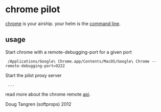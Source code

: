 # chrome pilot

[chrome][chrome] is your airship. your helm is the [command line][conscript].

## usage

Start chrome with a remote-debugging-port for a given port

     /Applications/Google\ Chrome.app/Contents/MacOS/Google\ Chrome --remote-debugging-port=9222
     
Start the pilot proxy server

     ...
     
read more about the chrome remote [api][api].
     
Doug Tangren (softprops) 2012

[chrome]: https://www.google.com/intl/en/chrome/browser/
[conscript]: https://github.com/n8han/conscript
[api]:  https://developers.google.com/chrome-developer-tools/docs/protocol/1.0/index
